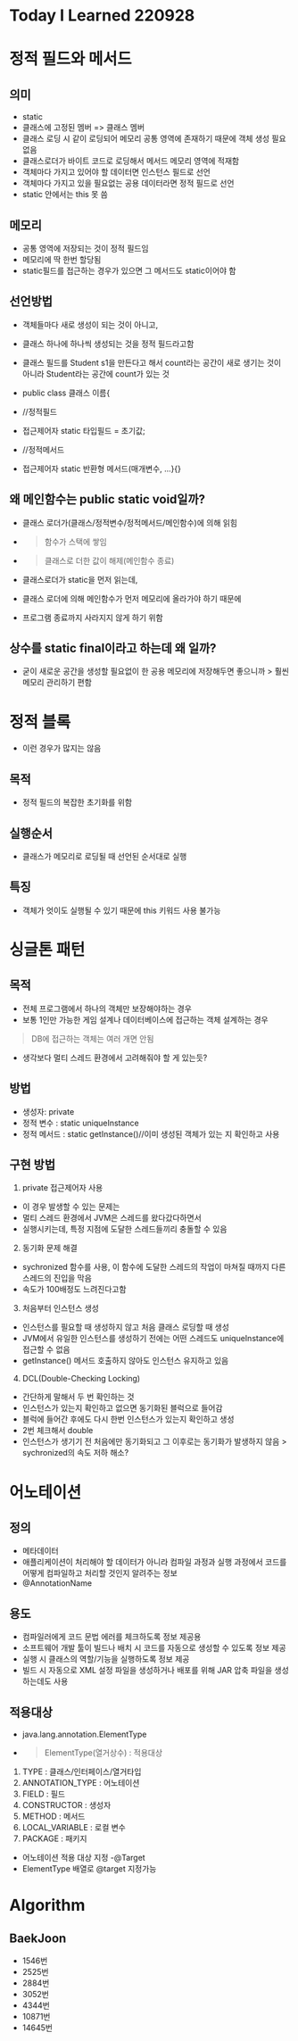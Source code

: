 # Today I Learned 220928

# 정적 필드와 메서드

## 의미
- static
- 클래스에 고정된 멤버 => 클래스 멤버
- 클래스 로딩 시 같이 로딩되어 메모리 공통 영역에 존재하기 때문에 객체 생성 필요 없음
- 클래스로더가 바이트 코드로 로딩해서 메서드 메모리 영역에 적재함
- 객체마다 가지고 있어야 할 데이터면 인스턴스 필드로 선언
- 객체마다 가지고 있을 필요없는 공용 데이터라면 정적 필드로 선언
- static 안에서는 this 못 씀

## 메모리
- 공통 영역에 저장되는 것이 정적 필드임
- 메모리에 딱 한번 할당됨
- static필드를 접근하는 경우가 있으면 그 메서드도 static이어야 함

## 선언방법
- 객체들마다 새로 생성이 되는 것이 아니고,
- 클래스 하나에 하나씩 생성되는 것을 정적 필드라고함
- 클래스 필드를 Student s1을 만든다고 해서 count라는 공간이 새로 생기는 것이 아니라 Student라는 공간에 count가 있는 것

- public class 클래스 이름{
- //정적필드
- 접근제어자 static 타입필드 = 초기값;
- //정적메서드
- 접근제어자 static 반환형 메서드(매개변수, ...}{}

## 왜 메인함수는 public static void일까?
- 클래스 로더가(클래스/정적변수/정적메서드/메인함수)에 의해 읽힘
- > 함수가 스택에 쌓임
- > 클래스로 더한 값이 해제(메인함수 종료)

- 클래스로더가 static을 먼저 읽는데,
- 클래스 로더에 의해 메인함수가 먼저 메모리에 올라가야 하기 때문에
- 프로그램 종료까지 사라지지 않게 하기 위함

## 상수를 static final이라고 하는데 왜 일까?
- 굳이 새로운 공간을 생성할 필요없이 한 공용 메모리에 저장해두면 좋으니까 > 훨씬 메모리 관리하기 편함


# 정적 블록
- 이런 경우가 많지는 않음

## 목적
- 정적 필드의 복잡한 초기화를 위함

## 실행순서
- 클래스가 메모리로 로딩될 때 선언된 순서대로 실행

## 특징
- 객체가 엇이도 실행될 수 있기 때문에 this 키워드 사용 불가능


# 싱글톤 패턴

## 목적
- 전체 프로그램에서 하나의 객체만 보장해야하는 경우
- 보통 1인만 가능한 게임 설계나 데이터베이스에 접근하는 객체 설계하는 경우
> DB에 접근하는 객체는 여러 개면 안됨

- 생각보다 멀티 스레드 환경에서 고려해줘야 할 게 있는듯?


## 방법
- 생성자: private
- 정적 변수 : static uniqueInstance
- 정적 메서드 : static getInstance()//이미 생성된 객체가 있는 지 확인하고 사용

## 구현 방법
1. private 접근제어자 사용
- 이 경우 발생할 수 있는 문제는
- 멀티 스레드 환경에서 JVM은 스레드를 왔다갔다하면서
- 실행시키는데, 특정 지점에 도달한 스레드들끼리 충돌할 수 있음

2. 동기화 문제 해결
- sychronized 함수를 사용, 이 함수에 도달한 스레드의 작업이 마쳐질 때까지 다른 스레드의 진입을 막음
- 속도가 100배정도 느려진다고함

3. 처음부터 인스턴스 생성
- 인스턴스를 필요할 때 생성하지 않고 처음 클래스 로딩할 때 생성
- JVM에서 유일한 인스턴스를 생성하기 전에는 어떤 스레드도 uniqueInstance에 접근할 수 없음
- getInstance() 메서드 호출하지 않아도 인스턴스 유지하고 있음

4. DCL(Double-Checking Locking)
- 간단하게 말해서 두 번 확인하는 것
- 인스턴스가 있는지 확인하고 없으면 동기화된 블럭으로 들어감
- 블럭에 들어간 후에도 다시 한번 인스턴스가 있는지 확인하고 생성
- 2번 체크해서 double
- 인스턴스가 생기기 전 처음에만 동기화되고 그 이후로는 동기화가 발생하지 않음 > sychronized의 속도 저하 해소?



# 어노테이션

## 정의
- 메타데이터
- 애플리케이션이 처리해야 할 데이터가 아니라 컴파일 과정과 실행 과정에서 코드를 어떻게 컴파일하고 처리할 것인지 알려주는 정보
- @AnnotationName

## 용도
- 컴파일러에게 코드 문법 에러를 체크하도록 정보 제공용
- 소프트웨어 개발 툴이 빌드나 배치 시 코드를 자동으로 생성할 수 있도록 정보 제공
- 실행 시 클래스의 역할/기능을 실행하도록 정보 제공
- 빌드 시 자동으로 XML 설정 파일을 생성하거나 배포를 위해 JAR 압축 파일을 생성하는데도 사용


## 적용대상

- java.lang.annotation.ElementType
- > ElementType(열거상수) : 적용대상
1. TYPE : 클래스/인터페이스/열거타입
2. ANNOTATION_TYPE : 어노테이션
3. FIELD : 필드
4. CONSTRUCTOR : 생성자
5. METHOD : 메서드
6. LOCAL_VARIABLE : 로컬 변수
7. PACKAGE : 패키지

- 어노테이션 적용 대상 지정 -@Target
- ElementType 배열로 @target 지정가능


# Algorithm

## BaekJoon
- 1546번
- 2525번
- 2884번
- 3052번
- 4344번
- 10871번
- 14645번

